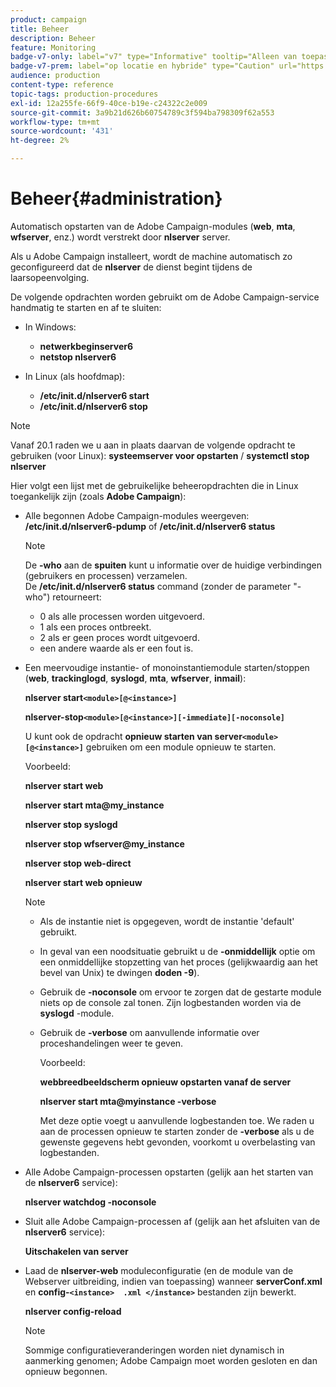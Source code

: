 ```yaml
---
product: campaign
title: Beheer
description: Beheer
feature: Monitoring
badge-v7-only: label="v7" type="Informative" tooltip="Alleen van toepassing op Campaign Classic v7"
badge-v7-prem: label="op locatie en hybride" type="Caution" url="https://experienceleague.adobe.com/docs/campaign-classic/using/installing-campaign-classic/architecture-and-hosting-models/hosting-models-lp/hosting-models.html?lang=nl" tooltip="Alleen van toepassing op on-premise en hybride implementaties"
audience: production
content-type: reference
topic-tags: production-procedures
exl-id: 12a255fe-66f9-40ce-b19e-c24322c2e009
source-git-commit: 3a9b21d626b60754789c3f594ba798309f62a553
workflow-type: tm+mt
source-wordcount: '431'
ht-degree: 2%

---
```


# Beheer{#administration}



Automatisch opstarten van de Adobe Campaign-modules (**web**, **mta**, **wfserver**, enz.) wordt verstrekt door **nlserver** server.

Als u Adobe Campaign installeert, wordt de machine automatisch zo geconfigureerd dat de **nlserver** de dienst begint tijdens de laarsopeenvolging.

De volgende opdrachten worden gebruikt om de Adobe Campaign-service handmatig te starten en af te sluiten:

* In Windows:

   * **netwerkbeginserver6**
   * **netstop nlserver6**

* In Linux (als hoofdmap):

   * **/etc/init.d/nlserver6 start**
   * **/etc/init.d/nlserver6 stop**

>[!NOTE]
>
>Vanaf 20.1 raden we u aan in plaats daarvan de volgende opdracht te gebruiken (voor Linux): **systeemserver voor opstarten** / **systemctl stop nlserver**

Hier volgt een lijst met de gebruikelijke beheeropdrachten die in Linux toegankelijk zijn (zoals **Adobe Campaign**):

* Alle begonnen Adobe Campaign-modules weergeven: **/etc/init.d/nlserver6-pdump** of **/etc/init.d/nlserver6 status**

  >[!NOTE]
  >
  >De **-who** aan de **spuiten** kunt u informatie over de huidige verbindingen (gebruikers en processen) verzamelen.\
  >De **/etc/init.d/nlserver6 status** command (zonder de parameter &quot;-who&quot;) retourneert:
  >
  >    * 0 als alle processen worden uitgevoerd.
  >    * 1 als een proces ontbreekt.
  >    * 2 als er geen proces wordt uitgevoerd.
  >    * een andere waarde als er een fout is.
  >

* Een meervoudige instantie- of monoinstantiemodule starten/stoppen (**web**, **trackinglogd**, **syslogd**, **mta**, **wfserver**, **inmail**):

  **nlserver start`<module>[@<instance>]`**

  **nlserver-stop`<module>[@<instance>][-immediate][-noconsole]`**

  U kunt ook de opdracht **opnieuw starten van server`<module>[@<instance>]`** gebruiken om een module opnieuw te starten.

  Voorbeeld:

  **nlserver start web**

  **nlserver start mta@my_instance**

  **nlserver stop syslogd**

  **nlserver stop wfserver@my_instance**

  **nlserver stop web-direct**

  **nlserver start web opnieuw**

  >[!NOTE]
  >
  >* Als de instantie niet is opgegeven, wordt de instantie &#39;default&#39; gebruikt.
  >* In geval van een noodsituatie gebruikt u de **-onmiddellijk** optie om een onmiddellijke stopzetting van het proces (gelijkwaardig aan het bevel van Unix) te dwingen **doden -9**).
  >* Gebruik de **-noconsole** om ervoor te zorgen dat de gestarte module niets op de console zal tonen. Zijn logbestanden worden via de **syslogd** -module.
  >* Gebruik de **-verbose** om aanvullende informatie over proceshandelingen weer te geven.
  >
  >   Voorbeeld:
  >
  >   **webbreedbeeldscherm opnieuw opstarten vanaf de server**
  >
  >   **nlserver start mta@myinstance -verbose**
  >
  >   Met deze optie voegt u aanvullende logbestanden toe. We raden u aan de processen opnieuw te starten zonder de **-verbose** als u de gewenste gegevens hebt gevonden, voorkomt u overbelasting van logbestanden.

* Alle Adobe Campaign-processen opstarten (gelijk aan het starten van de **nlserver6** service):

  **nlserver watchdog -noconsole**

* Sluit alle Adobe Campaign-processen af (gelijk aan het afsluiten van de **nlserver6** service):

  **Uitschakelen van server**

* Laad de **nlserver-web** moduleconfiguratie (en de module van de Webserver uitbreiding, indien van toepassing) wanneer **serverConf.xml** en **config-`<instance>  .xml </instance>`** bestanden zijn bewerkt.

  **nlserver config-reload**

  >[!NOTE]
  >
  >Sommige configuratieveranderingen worden niet dynamisch in aanmerking genomen; Adobe Campaign moet worden gesloten en dan opnieuw begonnen.
